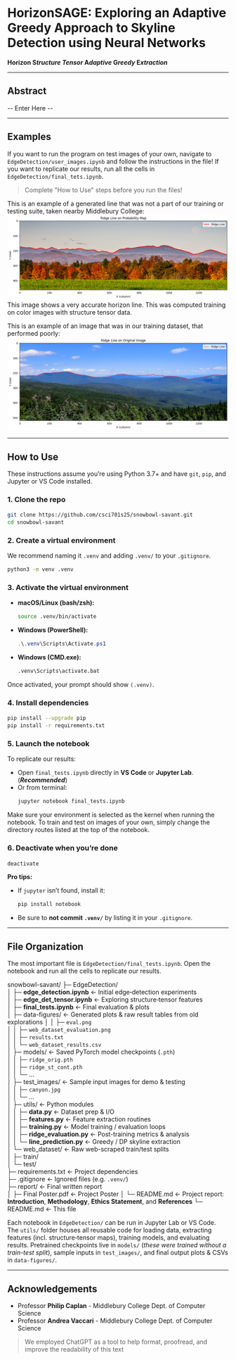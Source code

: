 # HorizonSAGE: Exploring an Adaptive Greedy Approach to Skyline Detection using Neural Networks
**Horizon S*tructure Tensor* A*daptive* G*reedy* E*xtraction***
<!-- SPDX-License-Identifier: MIT -->
---
## Abstract

-- Enter Here --

---
## Examples
If you want to run the program on test images of your own, navigate to `EdgeDetection/user_images.ipynb` and follow the instructions in the file! If you want to replicate our results, run all the cells in `EdgeDetection/final_tets.ipynb`.

> Complete "How to Use" steps before you run the files!

This is an example of a generated line that was not a part of our training or testing suite, taken nearby Middlebury College:
![Middlebury Mountain Range with Line](/media/midd_line.png)
This image shows a very accurate horizon line. This was computed training on color images with structure tensor data.

This is an example of an image that was in our training dataset, that performed poorly:
![Decent line with poor detection in a region](/media/image3_line.png)

---
## How to Use    
These instructions assume you’re using Python 3.7+ and have `git`, `pip`, and Jupyter or VS Code installed.
### 1. Clone the repo
```bash
git clone https://github.com/csci701s25/snowbowl-savant.git 
cd snowbowl-savant
```
### 2. Create a virtual environment
We recommend naming it `.venv` and adding `.venv/` to your `.gitignore`.
```bash
python3 -m venv .venv
```
### 3. Activate the virtual environment
- **macOS/Linux (bash/zsh):**
  ```bash
  source .venv/bin/activate
  ```
- **Windows (PowerShell):**
  ```powershell
  .\.venv\Scripts\Activate.ps1
  ```
- **Windows (CMD.exe):**
  ```cmd
  .venv\Scripts\activate.bat
  ```
Once activated, your prompt should show `(.venv)`.
### 4. Install dependencies
```bash
pip install --upgrade pip
pip install -r requirements.txt
```
### 5. Launch the notebook
To replicate our results:
- Open `final_tests.ipynb` directly in **VS Code** or **Jupyter Lab**. (***Recommended***)
- Or from terminal:
  ```bash
  jupyter notebook final_tests.ipynb
  ```
Make sure your environment is selected as the kernel when running the notebook.
To train and test on images of your own, simply change the directory routes listed at the top of the notebook.
### 6. Deactivate when you’re done
```bash
deactivate
```
**Pro tips:**
- If `jupyter` isn’t found, install it:
  ```bash
  pip install notebook
  ```
- Be sure to **not commit `.venv/`** by listing it in your `.gitignore`.

---
## File Organization
The most important file is `EdgeDetection/final_tests.ipynb`. Open the notebook and run all the cells to replicate our results.

snowbowl-savant/
├─ EdgeDetection/  
│  ├─ **edge_detection.ipynb**        ← Initial edge‐detection experiments  
│  ├─ **edge_det_tensor.ipynb**       ← Exploring structure‐tensor features  
│  ├─ **final_tests.ipynb**           ← Final evaluation & plots  
│  ├─ data-figures/                   ← Generated plots & raw result tables from old explorations
│  │   ├─ `eval.png`  
│  │   ├─ `web_dataset_evaluation.png`  
│  │   ├─ `results.txt`  
│  │   └─ `web_dataset_results.csv`  
│  ├─ models/                         ← Saved PyTorch model checkpoints (`.pth`)  
│  │   ├─ `ridge_orig.pth`  
│  │   ├─ `ridge_st_cont.pth`  
│  │   └─ …  
│  ├─ test_images/                    ← Sample input images for demo & testing  
│  │   ├─ `canyon.jpg`  
│  │   └─ …  
│  ├─ utils/                          ← Python modules  
│  │   ├─ **data.py**                 ← Dataset prep & I/O  
│  │   ├─ **features.py**             ← Feature extraction routines  
│  │   ├─ **training.py**             ← Model training / evaluation loops  
│  │   ├─ **ridge_evaluation.py**     ← Post-training metrics & analysis  
│  │   └─ **line_prediction.py**      ← Greedy / DP skyline extraction  
│  └─ web_dataset/                    ← Raw web-scraped train/test splits  
│      ├─ train/  
│      └─ test/  
├─ requirements.txt                   ← Project dependencies  
├─ .gitignore                         ← Ignored files (e.g. `.venv/`)  
├─ report/                            ← Final written report  
│   ├─ Final Poster.pdf               ← Project Poster
│   └─ README.md                      ← Project report: **Introduction**, **Methodology**, **Ethics Statement**, and **References**
└─ README.md                          ← This file  

Each notebook in `EdgeDetection/` can be run in Jupyter Lab or VS Code. The `utils/` folder houses all reusable code for loading data, extracting features (incl. structure‐tensor maps), training models, and evaluating results. Pretrained checkpoints live in `models/` (*these were trained without a train-test split*), sample inputs in `test_images/`, and final output plots & CSVs in `data-figures/`.

---
## Acknowledgements
- Professor **Philip Caplan** - Middlebury College Dept. of Computer Science
- Professor **Andrea Vaccari** - Middlebury College Dept. of Computer Science

> We employed ChatGPT as a tool to help format, proofread, and improve the readability of this text